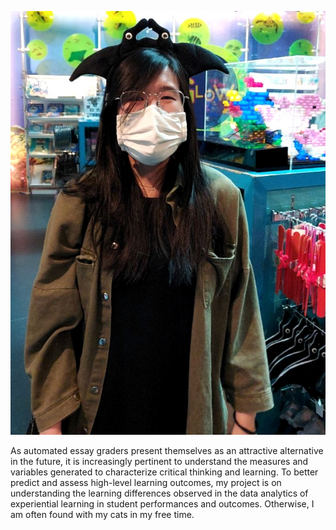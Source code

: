 ![yuexin_image](/images/yuexin.jpg)

As automated essay graders present themselves as an attractive alternative in the future, it is increasingly pertinent to understand the measures and variables generated to characterize critical thinking and learning. To better predict and assess high-level learning outcomes, my project is on understanding the learning differences observed in the data analytics of experiential learning in student performances and outcomes. Otherwise, I am often found with my cats in my free time.
